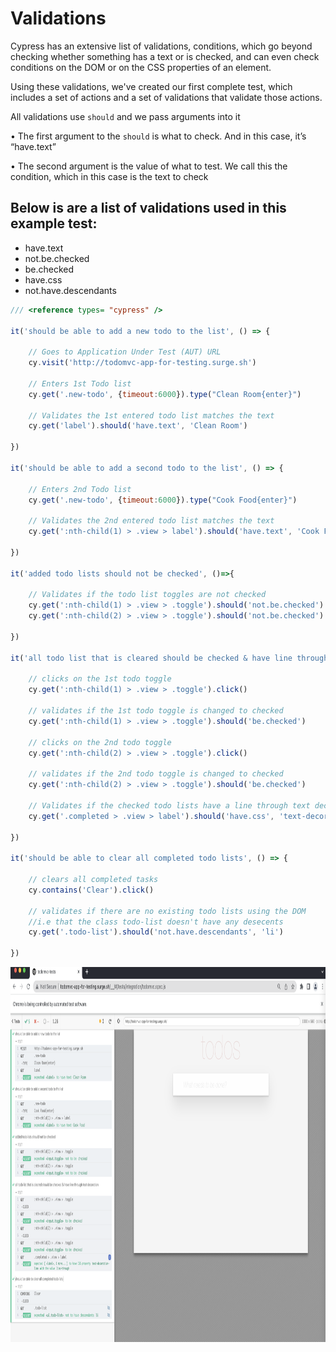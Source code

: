 # Validations

Cypress has an extensive list of validations, conditions, which go beyond checking whether something has a text or is checked, and can even check conditions on the DOM or on the CSS properties of an element.

Using these validations, we've created our first complete test, which includes a set of actions and a set of validations that validate those actions.

All validations use `should` and we pass arguments into it

• The first argument to the `should` is what to check. And in this case, it’s “have.text”

• The second argument is the value of what to test. We call this the condition, which in this case is the text to check

## Below is are a list of validations used in this example test:
- have.text
- not.be.checked
- be.checked
- have.css
- not.have.descendants

```jsx
/// <reference types= "cypress" />

it('should be able to add a new todo to the list', () => {
    
    // Goes to Application Under Test (AUT) URL
    cy.visit('http://todomvc-app-for-testing.surge.sh')

    // Enters 1st Todo list
    cy.get('.new-todo', {timeout:6000}).type("Clean Room{enter}")

    // Validates the 1st entered todo list matches the text
    cy.get('label').should('have.text', 'Clean Room')

})

it('should be able to add a second todo to the list', () => {

    // Enters 2nd Todo list
    cy.get('.new-todo', {timeout:6000}).type("Cook Food{enter}")

    // Validates the 2nd entered todo list matches the text
    cy.get(':nth-child(1) > .view > label').should('have.text', 'Cook Food')

})

it('added todo lists should not be checked', ()=>{

    // Validates if the todo list toggles are not checked
    cy.get(':nth-child(1) > .view > .toggle').should('not.be.checked')
    cy.get(':nth-child(2) > .view > .toggle').should('not.be.checked')

})

it('all todo list that is cleared should be checked & have line through text decoration ', ()=> {

    // clicks on the 1st todo toggle
    cy.get(':nth-child(1) > .view > .toggle').click()

    // validates if the 1st todo toggle is changed to checked
    cy.get(':nth-child(1) > .view > .toggle').should('be.checked')

    // clicks on the 2nd todo toggle
    cy.get(':nth-child(2) > .view > .toggle').click()

    // validates if the 2nd todo toggle is changed to checked
    cy.get(':nth-child(2) > .view > .toggle').should('be.checked')

    // Validates if the checked todo lists have a line through text decoration ussing CSS
    cy.get('.completed > .view > label').should('have.css', 'text-decoration-line', 'line-through')

})

it('should be able to clear all completed todo lists', () => {

    // clears all completed tasks
    cy.contains('Clear').click()

    // validates if there are no existing todo lists using the DOM 
    //i.e that the class todo-list doesn't have any desecents
    cy.get('.todo-list').should('not.have.descendants', 'li')

})
```
<img src="https://github.com/nihalalfred/todomvc-tests/blob/main/screenshots/Validations.png" height="600" width="1000" >
